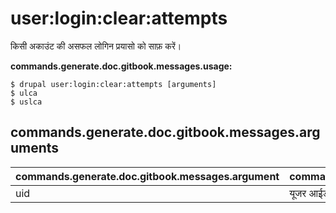 # user:login:clear:attempts
किसी अकाउंट की असफल लोगिन प्रयासो को साफ़ करें।

**commands.generate.doc.gitbook.messages.usage:**
```
$ drupal user:login:clear:attempts [arguments]
$ ulca  
$ uslca  
```

## commands.generate.doc.gitbook.messages.arguments
commands.generate.doc.gitbook.messages.argument | commands.generate.doc.gitbook.messages.details
---------|-------------
uid | यूजर आईडी।
